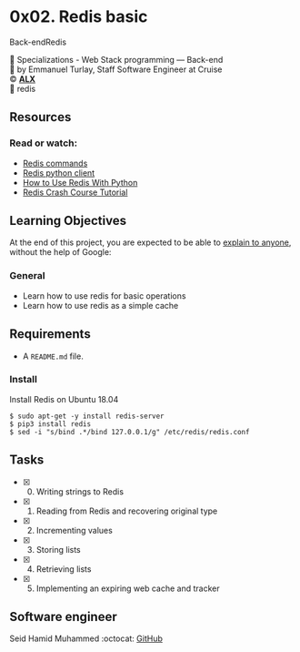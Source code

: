 <h1 class="gap">0x02. Redis basic</h1>
<div class="align-items-center d-flex flex-wrap gap-3 my-2"><span class="label label-primary" style="font-size: 14px;">Back-end</span><span class="label label-primary" style="font-size: 14px;">Redis</span></div>

:open_file_folder: Specializations - Web Stack programming ― Back-end  
:bust_in_silhouette: by Emmanuel Turlay, Staff Software Engineer at Cruise  
:copyright: **[ALX](https://www.alxafrica.com/)**  
:bookmark: redis

## Resources
### Read or watch:
* [Redis commands](https://redis.io/commands)
* [Redis python client](https://redis-py.readthedocs.io/en/stable/)
* [How to Use Redis With Python](https://realpython.com/python-redis/)
* [Redis Crash Course Tutorial](https://www.youtube.com/watch?v=Hbt56gFj998)

## Learning Objectives
At the end of this project, you are expected to be able to [explain to anyone](https://fs.blog/2012/04/feynman-technique/), without the help of Google:
### General
* Learn how to use redis for basic operations
* Learn how to use redis as a simple cache

## Requirements
* A ```README.md``` file.
### Install
Install Redis on Ubuntu 18.04
```
$ sudo apt-get -y install redis-server
$ pip3 install redis
$ sed -i "s/bind .*/bind 127.0.0.1/g" /etc/redis/redis.conf
```

## Tasks
* [x] 0. Writing strings to Redis
* [x] 1. Reading from Redis and recovering original type
* [x] 2. Incrementing values
* [x] 3. Storing lists
* [x] 4. Retrieving lists
* [x] 5. Implementing an expiring web cache and tracker

## Software engineer
Seid Hamid Muhammed
:octocat: [GitHub](https://github.com/radu2022/)